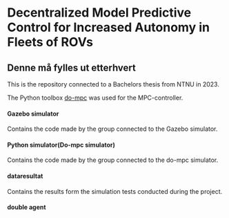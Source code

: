 # Decentralized Model Predictive Control for Increased Autonomy in Fleets of ROVs 
## Denne må fylles ut etterhvert
This is the repository connected to a Bachelors thesis from NTNU in 2023.

The Python toolbox [do-mpc](https://www.do-mpc.com/en/latest/) was used for the MPC-controller.

#### Gazebo simulator
Contains the code made by the group connected to the Gazebo simulator.
#### Python simulator(Do-mpc simulator)
Contains the code made by the group connected to the do-mpc simulator.
#### dataresultat
Contains the results form the simulation tests conducted during the project.
#### double agent
